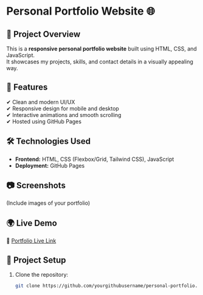 # Personal Portfolio Website 🌐  

## 📌 Project Overview  
This is a **responsive personal portfolio website** built using HTML, CSS, and JavaScript.  
It showcases my projects, skills, and contact details in a visually appealing way.  

## 🚀 Features  
✔ Clean and modern UI/UX  
✔ Responsive design for mobile and desktop  
✔ Interactive animations and smooth scrolling  
✔ Hosted using GitHub Pages  

## 🛠 Technologies Used  
- **Frontend:** HTML, CSS (Flexbox/Grid, Tailwind CSS), JavaScript  
- **Deployment:** GitHub Pages  

## 📷 Screenshots  
(Include images of your portfolio)  

## 🌍 Live Demo  
🔗 [Portfolio Live Link](https://yourgithubusername.github.io/personal-portfolio/)  

## 📂 Project Setup  
1. Clone the repository:  
   ```sh
   git clone https://github.com/yourgithubusername/personal-portfolio.git
